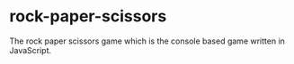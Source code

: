 # rock-paper-scissors
The rock paper scissors game which is the console based game written in JavaScript. 
